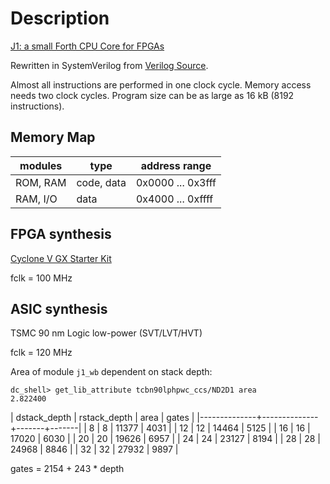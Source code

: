 # Description
[J1: a small Forth CPU Core for FPGAs](http://excamera.com/sphinx/fpga-j1.html)

Rewritten in SystemVerilog from [Verilog Source](https://github.com/ros-drivers/wge100_driver/tree/hydro-devel/wge100_camera_firmware/src/hardware/verilog/j1.v).

Almost all instructions are performed in one clock cycle. Memory access needs two clock cycles. Program size can be as large as 16 kB (8192 instructions).

## Memory Map
| modules  | type       | address range     |
|----------|------------|-------------------|
| ROM, RAM | code, data | 0x0000 ... 0x3fff |
| RAM, I/O | data       | 0x4000 ... 0xffff |

## FPGA synthesis
[Cyclone V GX Starter Kit](https://www.terasic.com.tw/cgi-bin/page/archive.pl?Language=English&CategoryNo=167&No=830&PartNo=1)

fclk = 100 MHz

## ASIC synthesis
TSMC 90 nm Logic low-power (SVT/LVT/HVT)

fclk = 120 MHz

Area of module `j1_wb` dependent on stack depth:
```
dc_shell> get_lib_attribute tcbn90lphpwc_ccs/ND2D1 area
2.822400
```

| dstack_depth | rstack_depth |  area | gates |
|--------------+--------------+-------+-------|
|            8 |            8 | 11377 |  4031 |
|           12 |           12 | 14464 |  5125 |
|           16 |           16 | 17020 |  6030 |
|           20 |           20 | 19626 |  6957 |
|           24 |           24 | 23127 |  8194 |
|           28 |           28 | 24968 |  8846 |
|           32 |           32 | 27932 |  9897 |

gates = 2154 + 243 * depth
